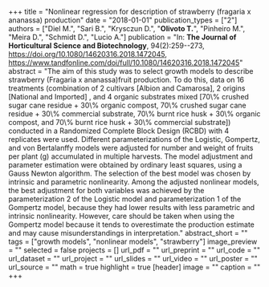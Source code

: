 +++
title = "Nonlinear regression for description of strawberry (fragaria x ananassa) production"
date = "2018-01-01"
publication_types = ["2"]
authors = ["Diel M.", "Sari B.", "Krysczun D.", "**Olivoto T.**", "Pinheiro M.", "Meira D.", "Schmidt D.", "Lucio A."]
publication = "In: **The Journal of Horticultural Science and Biotechnology**, 94(2):259--273, https://doi.org/10.1080/14620316.2018.1472045, https://www.tandfonline.com/doi/full/10.1080/14620316.2018.1472045"
abstract = "The aim of this study was to select growth models to describe strawberry (Fragaria x ananassa)fruit production. To do this, data on 16 treatments (combination of 2 cultivars [Albion and Camarosa], 2 origins [National and Imported] , and 4 organic substrates mixed [70\\% crushed sugar cane residue + 30\\% organic compost, 70\\% crushed sugar cane residue + 30\\% commercial substrate, 70\\% burnt rice husk + 30\\% organic compost, and 70\\% burnt rice husk + 30\\% commercial substrate]) conducted in a Randomized Complete Block Design (RCBD) with 4 replicates were used. Different parameterizations of the Logistic, Gompertz, and von Bertalanffy models were adjusted for number and weight of fruits per plant (g) accumulated in multiple harvests. The model adjustment and parameter estimation were obtained by ordinary least squares, using a Gauss Newton algorithm. The selection of the best model was chosen by intrinsic and parametric nonlinearity. Among the adjusted nonlinear models, the best adjustment for both variables was achieved by the parameterization 2 of the Logistic model and parameterization 1 of the Gompertz model, because they had lower results with less parametric and intrinsic nonlinearity. However, care should be taken when using the Gompertz model because it tends to overestimate the production estimate and may cause misunderstandings in interpretation."
abstract_short = ""
tags = ["growth models", "nonlinear models", "strawberry"]
image_preview = ""
selected = false
projects = []
url_pdf = ""
url_preprint = ""
url_code = ""
url_dataset = ""
url_project = ""
url_slides = ""
url_video = ""
url_poster = ""
url_source = ""
math = true
highlight = true
[header]
image = ""
caption = ""
+++
